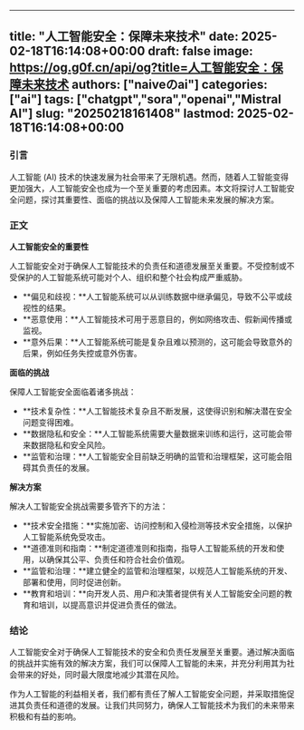 
---
title: "人工智能安全：保障未来技术"
date: 2025-02-18T16:14:08+00:00
draft: false
image: https://og.g0f.cn/api/og?title=人工智能安全：保障未来技术
authors: ["naiveのai"]
categories: ["ai"]
tags: ["chatgpt","sora","openai","Mistral AI"]
slug: "20250218161408"
lastmod: 2025-02-18T16:14:08+00:00
---
### 引言

人工智能 (AI) 技术的快速发展为社会带来了无限机遇。然而，随着人工智能变得更加强大，人工智能安全也成为一个至关重要的考虑因素。本文将探讨人工智能安全问题，探讨其重要性、面临的挑战以及保障人工智能未来发展的解决方案。

### 正文

**人工智能安全的重要性**

人工智能安全对于确保人工智能技术的负责任和道德发展至关重要。不受控制或不受保护的人工智能系统可能对个人、组织和整个社会构成严重威胁。

* **偏见和歧视：**人工智能系统可以从训练数据中继承偏见，导致不公平或歧视性的结果。
* **恶意使用：**人工智能技术可用于恶意目的，例如网络攻击、假新闻传播或监视。
* **意外后果：**人工智能系统可能是复杂且难以预测的，这可能会导致意外的后果，例如任务失控或意外伤害。

**面临的挑战**

保障人工智能安全面临着诸多挑战：

* **技术复杂性：**人工智能技术复杂且不断发展，这使得识别和解决潜在安全问题变得困难。
* **数据隐私和安全：**人工智能系统需要大量数据来训练和运行，这可能会带来数据隐私和安全风险。
* **监管和治理：**人工智能安全目前缺乏明确的监管和治理框架，这可能会阻碍其负责任的发展。

**解决方案**

解决人工智能安全挑战需要多管齐下的方法：

* **技术安全措施：**实施加密、访问控制和入侵检测等技术安全措施，以保护人工智能系统免受攻击。
* **道德准则和指南：**制定道德准则和指南，指导人工智能系统的开发和使用，以确保其公平、负责任和符合社会价值观。
* **监管和治理：**建立健全的监管和治理框架，以规范人工智能系统的开发、部署和使用，同时促进创新。
* **教育和培训：**向开发人员、用户和决策者提供有关人工智能安全问题的教育和培训，以提高意识并促进负责任的做法。

### 结论

人工智能安全对于确保人工智能技术的安全和负责任发展至关重要。通过解决面临的挑战并实施有效的解决方案，我们可以保障人工智能的未来，并充分利用其为社会带来的好处，同时最大限度地减少其潜在风险。

作为人工智能的利益相关者，我们都有责任了解人工智能安全问题，并采取措施促进其负责任和道德的发展。让我们共同努力，确保人工智能技术为我们的未来带来积极和有益的影响。